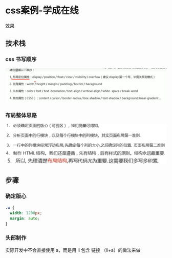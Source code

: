 # css案例-学成在线

[效果](./index.html)

## 技术栈

### css 书写顺序

![](20221226153512.png)

### 布局整体思路

![](20221226153906.png)
![](20221226153925.png)
![](20221226153948.png)

## 步骤

### 确定版心

```css
.w {
  width: 1200px;
  margin: auto;
}
```

### 头部制作

实际开发中不会直接使用 a，而是用 li 包含 链接 （li+a）的做法来做
